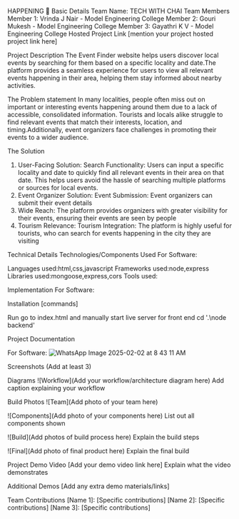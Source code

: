 HAPPENING 🎯
Basic Details
Team Name: TECH WITH CHAI
Team Members
Member 1: Vrinda J Nair - Model Engineering College
Member 2: Gouri Mukesh  - Model Engineering College
Member 3: Gayathri K V  - Model Engineering College
Hosted Project Link
[mention your project hosted project link here]

Project Description
The Event Finder website helps users discover local events by searching for them based on a specific locality and date.The platform provides a seamless experience for users to view all relevant events happening in their area, helping them stay informed about nearby activities.

The Problem statement
In many localities, people often miss out on important or interesting events happening around them due to a lack of accessible, consolidated information. Tourists and locals alike struggle to find relevant events that match their interests, location, and timing.Additionally, event organizers face challenges in promoting their events to a wider audience.


The Solution
1. User-Facing Solution:
Search Functionality: Users can input a specific locality and date to quickly find all relevant events in their area on that date. This helps users avoid the hassle of searching multiple platforms or sources for local events.
2. Event Organizer Solution:
Event Submission: Event organizers can submit their event details 
3. Wide Reach: The platform provides organizers with greater visibility for their events, ensuring their events are seen by people
4. Tourism Relevance:
Tourism Integration: The platform is highly useful for tourists, who can search for events happening in the city they are visiting

Technical Details
Technologies/Components Used
For Software:

Languages used:html,css,javascript
Frameworks used:node,express
Libraries used:mongoose,express,cors
Tools used:

Implementation
For Software:

Installation
[commands]

Run
go to  index.html and manually start live server for front end
cd '.\node backend\' 

Project Documentation

For Software:
![WhatsApp Image 2025-02-02 at 8 43 11 AM](https://github.com/user-attachments/assets/be76726c-40a3-482b-8973-890ec3287761)

Screenshots (Add at least 3)




Diagrams
![Workflow](Add your workflow/architecture diagram here) Add caption explaining your workflow



Build Photos
![Team](Add photo of your team here)

![Components](Add photo of your components here) List out all components shown

![Build](Add photos of build process here) Explain the build steps

![Final](Add photo of final product here) Explain the final build

Project Demo
Video
[Add your demo video link here] Explain what the video demonstrates

Additional Demos
[Add any extra demo materials/links]

Team Contributions
[Name 1]: [Specific contributions]
[Name 2]: [Specific contributions]
[Name 3]: [Specific contributions]
